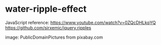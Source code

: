 # water-ripple-effect
JavaScript
reference: https://www.youtube.com/watch?v=0ZQcDHLkqYQ
https://github.com/sirxemic/jquery.ripples

image: PublicDomainPictures from pixabay.com
